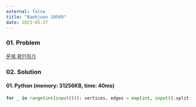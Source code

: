 ```yaml
---
external: false
title: "Baekjoon 10569"
date: 2023-05-27
---
```


### 01. Problem

[문제 확인하기](https://www.acmicpc.net/problem/10569)

### 02. Solution

#### 01. Python (memory: 31256KB, time: 40ms)

```Python
for _ in range(int(input())): vertices, edges = map(int, input().split()); print(edges-vertices+2)
```
